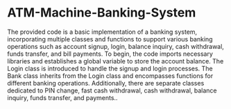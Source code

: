 # ATM-Machine-Banking-System
The provided code is a basic implementation of a banking system, incorporating multiple classes and functions to support various banking operations such as account signup, login, balance inquiry, cash withdrawal, funds transfer, and bill payments.
To begin, the code imports necessary libraries and establishes a global variable to store the account balance. The Login class is introduced to handle the signup and login processes. The Bank class inherits from the Login class and encompasses functions for different banking operations. Additionally, there are separate classes dedicated to PIN change, fast cash withdrawal, cash withdrawal, balance inquiry, funds transfer, and payments..
